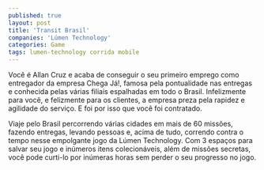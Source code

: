 ```yaml
---
published: true
layout: post
title: 'Transit Brasil'
companies: 'Lúmen Technology'
categories: Game
tags: lumen-technology corrida mobile
---
```

Você é Allan Cruz e acaba de conseguir o seu primeiro emprego como entregador da empresa Chega Já!, famosa pela pontualidade nas entregas e conhecida pelas várias filiais espalhadas em todo o Brasil. Infelizmente para você, e felizmente para os clientes, a empresa preza pela rapidez e agilidade do serviço. E foi por isso que você foi contratado.

Viaje pelo Brasil percorrendo várias cidades em mais de 60 missões, fazendo entregas, levando pessoas e, acima de tudo, correndo contra o tempo nesse empolgante jogo da Lúmen Technology. Com 3 espaços para salvar seu jogo e inúmeros itens colecionáveis, além de missões secretas, você pode curti-lo por inúmeras horas sem perder o seu progresso no jogo.